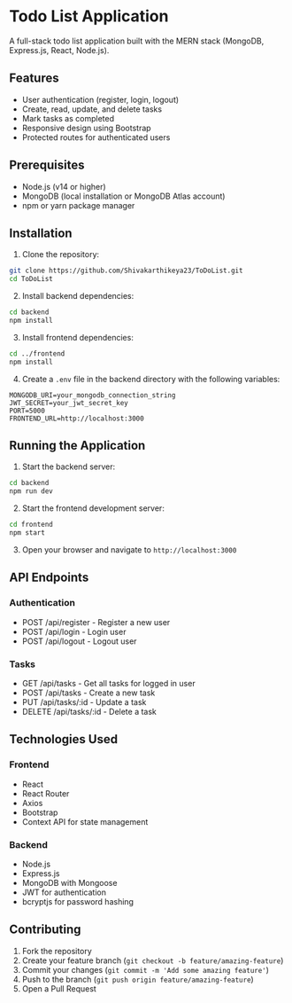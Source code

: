 # Todo List Application

A full-stack todo list application built with the MERN stack (MongoDB, Express.js, React, Node.js).

## Features

- User authentication (register, login, logout)
- Create, read, update, and delete tasks
- Mark tasks as completed
- Responsive design using Bootstrap
- Protected routes for authenticated users

## Prerequisites

- Node.js (v14 or higher)
- MongoDB (local installation or MongoDB Atlas account)
- npm or yarn package manager

## Installation

1. Clone the repository:
```bash
git clone https://github.com/Shivakarthikeya23/ToDoList.git
cd ToDoList
```

2. Install backend dependencies:
```bash
cd backend
npm install
```

3. Install frontend dependencies:
```bash
cd ../frontend
npm install
```

4. Create a `.env` file in the backend directory with the following variables:
```
MONGODB_URI=your_mongodb_connection_string
JWT_SECRET=your_jwt_secret_key
PORT=5000
FRONTEND_URL=http://localhost:3000
```

## Running the Application

1. Start the backend server:
```bash
cd backend
npm run dev
```

2. Start the frontend development server:
```bash
cd frontend
npm start
```

3. Open your browser and navigate to `http://localhost:3000`

## API Endpoints

### Authentication
- POST /api/register - Register a new user
- POST /api/login - Login user
- POST /api/logout - Logout user

### Tasks
- GET /api/tasks - Get all tasks for logged in user
- POST /api/tasks - Create a new task
- PUT /api/tasks/:id - Update a task
- DELETE /api/tasks/:id - Delete a task

## Technologies Used

### Frontend
- React
- React Router
- Axios
- Bootstrap
- Context API for state management

### Backend
- Node.js
- Express.js
- MongoDB with Mongoose
- JWT for authentication
- bcryptjs for password hashing

## Contributing

1. Fork the repository
2. Create your feature branch (`git checkout -b feature/amazing-feature`)
3. Commit your changes (`git commit -m 'Add some amazing feature'`)
4. Push to the branch (`git push origin feature/amazing-feature`)
5. Open a Pull Request
